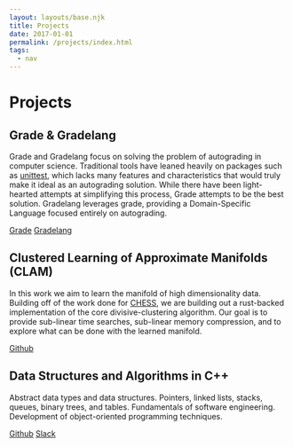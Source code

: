 ```yaml
---
layout: layouts/base.njk
title: Projects
date: 2017-01-01
permalink: /projects/index.html
tags:
  - nav
---
```

# Projects

## Grade & Gradelang

Grade and Gradelang focus on solving the problem of autograding in computer science.
Traditional tools have leaned heavily on packages such as [unittest](https://docs.python.org/3/library/unittest.html), which lacks many features and characteristics that would truly make it ideal as an autograding solution.
While there have been light-hearted attempts at simplifying this process, Grade attempts to be the best solution.
Gradelang leverages grade, providing a Domain-Specific Language focused entirely on autograding.

[Grade](https://github.com/thoward27/grade)
[Gradelang](https://github.com/thoward27/gradelang)

## Clustered Learning of Approximate Manifolds (CLAM)

In this work we aim to learn the manifold of high dimensionality data.
Building off of the work done for [CHESS](https://github.com/nishaq503/CHESS), we are building out a rust-backed implementation of the core divisive-clustering algorithm.
Our goal is to provide sub-linear time searches, sub-linear memory compression, and to explore what can be done with the learned manifold.

[Github](https://github.com/URI-ABD/clam)

## Data Structures and Algorithms in C++

Abstract data types and data structures.
Pointers, linked lists, stacks, queues, binary trees, and tables.
Fundamentals of software engineering.
Development of object-oriented programming techniques.

[Github](https://github.com/thoward27/algorithms)
[Slack](https://csc212.slack.com/)
